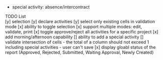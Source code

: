* special activity: absence/intercontract

TODO List   
        [y] selection
        [y] declare activities
        [y] select only existing cells in validation mode
        [x] ability to toggle selection
        [x] support multiple modes: edit, validate, print
        [x] toggle approve/reject all activities for a specific project
        [x] add morning/afternoon capability
        []  ability to add a special activity
        []  validate intersection of cells
            - the total of a column should not exceed 1 including special activities
            - user can't save
        [x]  display gloabl status of the report (Approved, Rejected, Submitted, Waiting Approval, Newly Created)